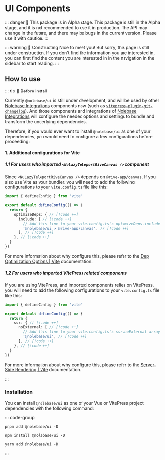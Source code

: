<script setup>
import { NuButton } from '@nolebase/ui'
</script>

# UI Components <Badge type="danger" text="Alpha" />

::: danger 🛑 This package is in Alpha stage.
This package is still in the Alpha stage, and it is not recommended to use it in production. The API may change in the future, and there may be bugs in the current version. Please use it with caution.
:::

::: warning 🚧 Constructing
Nice to meet you! But sorry, this page is still under construction. If you don’t find the information you are interested in, you can first find the content you are interested in in the navigation in the sidebar to start reading.
:::

## How to use

::: tip 🙋 Before install

Currently `@nolebase/ui` is still under development, and will be used by other [Nolebase Integrations](https://nolebase-integrations.ayaka.io) components now (such as [`vitepress-plugin-git-changelog`](/pages/en/integrations/vitepress-plugin-git-changelog/)). And those components and integrations of [Nolebase Integrations](https://nolebase-integrations.ayaka.io) will configure the needed options and settings to bundle and transform the underlying dependencies.

Therefore, if you would ever want to install `@nolebase/ui` as one of your dependencies, you would need to configure a few configurations before proceeding:

#### 1. Additional configurations for Vite

##### 1.1 For users who imported `<NuLazyTeleportRiveCanvas />` component

Since `<NuLazyTeleportRiveCanvas />` depends on `@rive-app/canvas`. If you also use Vite as your bundler, you will need to add the following configurations to your `vite.config.ts` file like this:

```typescript twoslash
import { defineConfig } from 'vite'

export default defineConfig(() => {
  return {
    optimizeDeps: { // [!code ++]
      include: [ // [!code ++]
        // Add this line to your vite.config.ts's optimizeDeps.include array // [!code ++]
        '@nolebase/ui > @rive-app/canvas', // [!code ++]
      ], // [!code ++]
    }, // [!code ++]
  }
})
```

For more information about why configure this, please refer to the [Dep Optimization Options | Vite](https://vitejs.dev/config/dep-optimization-options.html#optimizedeps-exclude) documentation.

##### 1.2 For users who imported VitePress related components

If you are using VitePress, and imported components relies on VitePress, you will need to add the following configurations to your `vite.config.ts` file like this:

```typescript twoslash
import { defineConfig } from 'vite'

export default defineConfig(() => {
  return {
    ssr: { // [!code ++]
      noExternal: [ // [!code ++]
        // Add this line to your vite.config.ts's ssr.noExternal array // [!code ++]
        '@nolebase/ui', // [!code ++]
      ], // [!code ++]
    }, // [!code ++]
  }
})
```

For more information about why configure this, please refer to the [Server-Side Rendering | Vite](https://vitejs.dev/guide/ssr.html#ssr-externals) documentation.

:::

### Installation

You can install `@nolebase/ui` as one of your Vue or VitePress project dependencies with the following command:

::: code-group

```shell [pnpm]
pnpm add @nolebase/ui -D
```

```shell [npm]
npm install @nolebase/ui -D
```

```shell [yarn]
yarn add @nolebase/ui -D
```

:::
